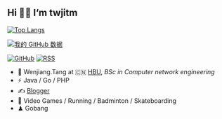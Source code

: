 ## Hi 👏👏 I‘m twjitm

[![Top Langs](https://github-readme-stats.vercel.app/api/top-langs/?username=twjitm&theme=radical&layout=compact)](https://github.com/twjitm/github-readme-stats)

[![我的 GitHub 数据](https://github-readme-stats.vercel.app/api?username=twjitm&show_icons=true&theme=radical&count_private=true)]()

[![GitHub](https://img.shields.io/badge/dynamic/json?logo=github&label=GitHub&labelColor=495867&color=495867&query=%24.data.totalSubs&url=https%3A%2F%2Fapi.spencerwoo.com%2Fsubstats%2F%3Fsource%3Dgithub%26queryKey%3Dhayschan&style=flat-square)](https://github.com/twjitm)
[![RSS](https://img.shields.io/badge/dynamic/json?logo=rss&logoColor=white&label=RSS&labelColor=95B8D1&color=95B8D1&query=%24.data.totalSubs&url=https%3A%2F%2Fapi.spencerwoo.com%2Fsubstats%2F%3Fsource%3Dfeedly%257Cinoreader%257CfeedsPub%26queryKey%3Dhttps://haysc.tech/feed.xml&style=flat-square)](https://haysc.tech/)

- 🍻 Wenjiang.Tang at 🇨🇳 [HBU](https://www.hbu.edu.cn/), _BSc in Computer network engineering_
- ⚡ Java / Go / PHP
- ✍️ [Blogger](https://blog.csdn.net/baidu_23086307)
- 🏃 Video Games / Running / Badminton / Skateboarding
- ♟ Gobang
